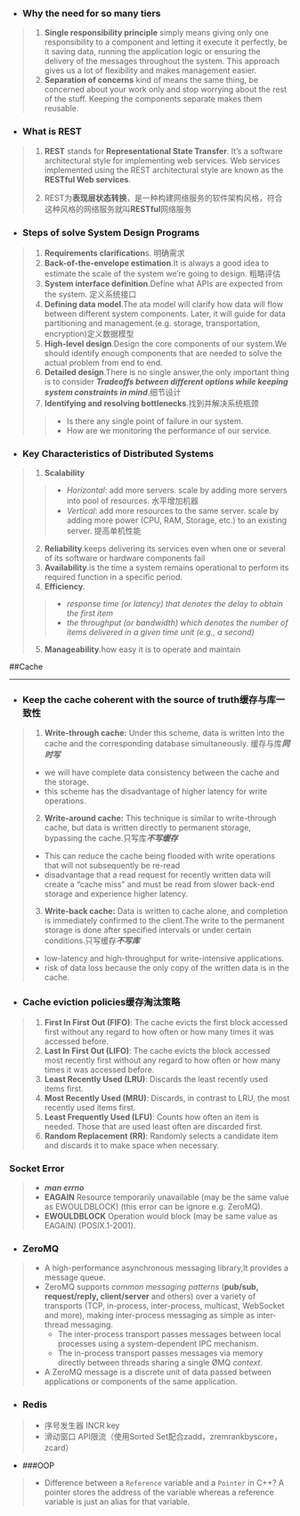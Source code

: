 - ### **Why the need for so many tiers**

> 1. **Single responsibility principle** simply means giving only one responsibility to a component and letting it execute it perfectly, be it saving data, running the application logic or ensuring the delivery of the messages throughout the system. This approach gives us a lot of flexibility and makes management easier. 
> 2. **Separation of concerns** kind of means the same thing, be concerned about your work only and stop worrying about the rest of the stuff. Keeping the components separate makes them reusable. 



- ### What is REST
> 1. **REST** stands for **Representational State Transfer**. It’s a software architectural style for implementing web services. Web services implemented using the REST architectural style are known as the **RESTful Web services**.
>
> 1. REST为**表现层状态转换**，是一种构建网络服务的软件架构风格，符合这种风格的网络服务就叫**RESTful**网络服务
>
>    
- ### Steps of solve System Design Programs
> 1. **Requirements clarification**s. 明确需求
> 2. **Back-of-the-envelope estimation**.It is always a good idea to estimate the scale of the system we’re going to design. 粗略评估
> 3. **System interface definition**.Define what APIs are expected from the system. 定义系统接口
> 4. **Defining data model**.The ata model will clarify how data will flow between different system components. Later, it will guide for data partitioning and management.(e.g. storage, transportation, encryption)定义数据模型
> 4. **High-level design**.Design the core components of our system.We should identify enough components that are needed to solve the actual problem from end to end.
> 4. **Detailed design**.There is no single answer,the only important thing is to consider ***Tradeoffs  between different options while keeping system constraints in mind***.细节设计
> 4. **Identifying and resolving bottlenecks**.找到并解决系统瓶颈
> > -  Is there any single point of failure in our system.
> > -  How are we monitoring the performance of our service.




- ### Key Characteristics of Distributed Systems
> 1. **Scalability**
> > - *Horizontal*: add more servers. scale by adding more servers into pool of resources.  水平增加机器
> > - *Vertical*: add more resources to the same server.  scale by adding more power (CPU, RAM, Storage, etc.) to an existing server.  提高单机性能
> 2. **Reliability**.keeps delivering its services even when one or several of its software or hardware components fail
> 2. **Availability**.is the time a system remains operational to perform its required function in a specific period.
> 2. **Efficiency**.
> > - *response time (or latency) that denotes the delay to obtain the first item*
> > - *the throughput (or bandwidth) which denotes the number of items delivered in a given time unit (e.g., a second)*
> 5. **Manageability**.how easy it is to operate and maintain




##Cache
___
- ### Keep the cache coherent with the source of truth缓存与库一致性
> 1. **Write-through cache:** Under this scheme, data is written into the cache and the corresponding database simultaneously. 缓存与库***同时写***
>	+ we will have complete data consistency between the cache and the storage.
>	+ this scheme has the disadvantage of higher latency for write operations.
> 2. **Write-around cache:** This technique is similar to write-through cache, but data is written directly to permanent storage, bypassing the cache.只写库***不写缓存***
> 	+ This can reduce the cache being flooded with write operations that will not subsequently be re-read
> 	+ disadvantage that a read request for recently written data will create a “cache miss” and must be read from slower back-end storage and experience higher latency.
> 3. **Write-back cache:** Data is written to cache alone, and completion is immediately confirmed to the client.The write to the permanent storage is done after specified intervals or under certain conditions.只写缓存***不写库***
> 	+ low-latency and high-throughput for write-intensive applications.
> 	+  risk of data loss  because the only copy of the written data is in the cache.
- ### Cache eviction policies缓存淘汰策略
> 1. **First In First Out (FIFO)**: The cache evicts the first block accessed first without any regard to how often or how many times it was accessed before.
> 2. **Last In First Out (LIFO)**: The cache evicts the block accessed most recently first without any regard to how often or how many times it was accessed before.
> 3. **Least Recently Used (LRU)**: Discards the least recently used items first.
> 4. **Most Recently Used (MRU)**: Discards, in contrast to LRU, the most recently used items first.
> 5. **Least Frequently Used (LFU)**: Counts how often an item is needed. Those that are used least often are discarded first.
> 6. **Random Replacement (RR)**: Randomly selects a candidate item and discards it to make space when necessary.





### Socket Error

> - ***man errno***
> -  **EAGAIN**    Resource temporarily unavailable (may be the same value as EWOULDBLOCK) (this error can be ignore e.g. ZeroMQ).
> -  **EWOULDBLOCK**     Operation would block (may be same value as EAGAIN) (POSIX.1-2001).



* ### ZeroMQ
> - A high-performance asynchronous messaging library,It provides a message queue.
> - ZeroMQ supports *common messaging patterns* (**pub/sub, request/reply, client/server** and others) over a variety of transports (TCP, in-process, inter-process, multicast, WebSocket and more), making inter-process messaging as simple as inter-thread messaging. 
>	- The inter-process transport passes messages between local processes using a system-dependent IPC mechanism. 
>	- The in-process transport passes messages via memory directly between threads sharing a single ØMQ *context*.
> - A ZeroMQ message is a discrete unit of data passed between applications or components of the same application.


* ### Redis
> - 序号发生器 INCR key
> - 滑动窗口 API限流（使用Sorted Set配合zadd，zremrankbyscore，zcard）





* ###OOP
>- Difference between a `Reference` variable and a `Pointer` in C++?
>A pointer stores the address of the variable whereas a reference variable is just an alias for that variable.